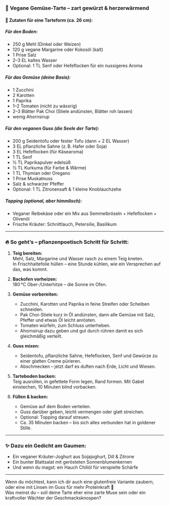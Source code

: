 ### 🌿 **Vegane Gemüse-Tarte – zart gewürzt & herzerwärmend**

#### 🛒 **Zutaten für eine Tarteform (ca. 26 cm):**

##### **Für den Boden:**
- 250 g Mehl (Dinkel oder Weizen)
- 120 g vegane Margarine oder Kokosöl (kalt)
- 1 Prise Salz
- 2–3 EL kaltes Wasser
- Optional: 1 TL Senf oder Hefeflocken für ein nussigeres Aroma

##### **Für das Gemüse (deine Basis):**
- 1 Zucchini  
- 2 Karotten  
- 1 Paprika  
- 1–2 Tomaten (nicht zu wässrig)  
- 2–3 Blätter Pak Choi (Stiele andünsten, Blätter roh lassen)
- wenig Ahornsirup

##### **Für den veganen Guss (die Seele der Tarte):**
- 200 g Seidentofu oder fester Tofu (dann + 2 EL Wasser)
- 3 EL pflanzliche Sahne (z. B. Hafer oder Soja)
- 3 EL Hefeflocken (für Käsearoma)
- 1 TL Senf  
- ½ TL Paprikapulver edelsüß  
- ½ TL Kurkuma (für Farbe & Wärme)
- 1 TL Thymian oder Oregano  
- 1 Prise Muskatnuss  
- Salz & schwarzer Pfeffer  
- Optional: 1 TL Zitronensaft & 1 kleine Knoblauchzehe

##### **Topping (optional, aber himmlisch):**
- Veganer Reibekäse oder ein Mix aus Semmelbröseln + Hefeflocken + Olivenöl  
- Frische Kräuter: Schnittlauch, Petersilie, Basilikum

---

### 🔥 **So geht’s – pflanzenpoetisch Schritt für Schritt:**

1. **Teig bereiten:**  
   Mehl, Salz, Margarine und Wasser rasch zu einem Teig kneten.  
   In Frischhaltefolie hüllen – eine Stunde kühlen, wie ein Versprechen auf das, was kommt.

2. **Backofen vorheizen:**  
   180 °C Ober-/Unterhitze – die Sonne im Ofen.

3. **Gemüse vorbereiten:**  
   - Zucchini, Karotten und Paprika in feine Streifen oder Scheiben schneiden.  
   - Pak Choi-Stiele kurz in Öl andünsten, dann alle Gemüse mit Salz, Pfeffer und etwas Öl leicht anrösten.  
   - Tomaten würfeln, zum Schluss unterheben.
   - Ahornsirup dazu geben und gut durch rühren damit es sich gleichmäßig verteilt. 

4. **Guss mixen:**  
   - Seidentofu, pflanzliche Sahne, Hefeflocken, Senf und Gewürze zu einer glatten Creme pürieren.  
   - Abschmecken – jetzt darf es duften nach Erde, Licht und Wiesen.

5. **Tarteboden backen:**  
   Teig ausrollen, in gefettete Form legen, Rand formen. Mit Gabel einstechen, 10 Minuten blind vorbacken.

6. **Füllen & backen:**  
   - Gemüse auf dem Boden verteilen.  
   - Guss darüber geben, leicht vermengen oder glatt streichen.  
   - Optional: Topping darauf streuen.  
   - Ca. 35 Minuten backen – bis sich alles verbunden hat in goldener Stille.

---

### ✨ **Dazu ein Gedicht am Gaumen:**
- Ein veganer Kräuter-Joghurt aus Sojajoghurt, Dill & Zitrone  
- Ein bunter Blattsalat mit gerösteten Sonnenblumenkernen  
- Und wenn du magst: ein Hauch Chiliöl für verspielte Schärfe

---

Wenn du möchtest, kann ich dir auch eine glutenfreie Variante zaubern, oder eine mit Linsen im Guss für mehr Proteinkraft 🌾  
Was meinst du – soll deine Tarte eher eine zarte Muse sein oder ein kraftvoller Wächter der Geschmacksknospen?
